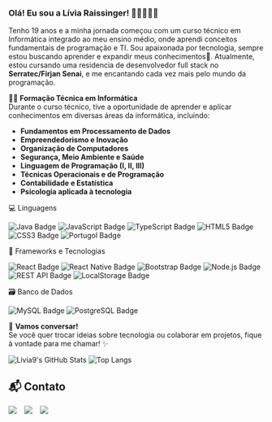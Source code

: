 ### **Olá! Eu sou a Lívia Raissinger! 👩🏻‍💻👋🏻**

Tenho 19 anos e a minha jornada começou com um curso técnico em Informática integrado ao meu ensino médio, onde aprendi conceitos fundamentais de programação e TI.
Sou apaixonada por tecnologia, sempre estou buscando aprender e expandir meus conhecimentos🚀. Atualmente, estou cursando uma residencia de desenvolvedor full stack no **Serratec/Firjan Senai**, e me encantando cada vez mais pelo mundo da programação.

👩‍🎓 **Formação Técnica em Informática**  
Durante o curso técnico, tive a oportunidade de aprender e aplicar conhecimentos em diversas áreas da informática, incluindo:

- **Fundamentos em Processamento de Dados**
- **Empreendedorismo e Inovação**
- **Organização de Computadores**
- **Segurança, Meio Ambiente e Saúde**
- **Linguagem de Programação (I, II, III)**
- **Técnicas Operacionais e de Programação**
- **Contabilidade e Estatística**
- **Psicologia aplicada à tecnologia**


💻 Linguagens
<p align="left"> <img src="https://img.shields.io/badge/Java-ED8B00?style=for-the-badge&logo=java&logoColor=white" alt="Java Badge"/> <img src="https://img.shields.io/badge/JavaScript-F7DF1E?style=for-the-badge&logo=javascript&logoColor=black" alt="JavaScript Badge"/> <img src="https://img.shields.io/badge/TypeScript-3178C6?style=for-the-badge&logo=typescript&logoColor=white" alt="TypeScript Badge"/> <img src="https://img.shields.io/badge/HTML5-E34F26?style=for-the-badge&logo=html5&logoColor=white" alt="HTML5 Badge"/> <img src="https://img.shields.io/badge/CSS3-1572B6?style=for-the-badge&logo=css3&logoColor=white" alt="CSS3 Badge"/> <img src="https://img.shields.io/badge/Portugol-000000?style=for-the-badge&logo=codeforces&logoColor=white" alt="Portugol Badge"/> </p>
🚀 Frameworks e Tecnologias
<p align="left"> <img src="https://img.shields.io/badge/React-61DAFB?style=for-the-badge&logo=react&logoColor=black" alt="React Badge"/> <img src="https://img.shields.io/badge/React Native-20232A?style=for-the-badge&logo=react&logoColor=61DAFB" alt="React Native Badge"/> <img src="https://img.shields.io/badge/Bootstrap-7952B3?style=for-the-badge&logo=bootstrap&logoColor=white" alt="Bootstrap Badge"/> <img src="https://img.shields.io/badge/Node.js-339933?style=for-the-badge&logo=nodedotjs&logoColor=white" alt="Node.js Badge"/> <img src="https://img.shields.io/badge/REST_API-005571?style=for-the-badge&logo=api&logoColor=white" alt="REST API Badge"/> <img src="https://img.shields.io/badge/LocalStorage-000000?style=for-the-badge&logo=databricks&logoColor=white" alt="LocalStorage Badge"/> </p>
🗃️ Banco de Dados
<p align="left"> <img src="https://img.shields.io/badge/MySQL-005C84?style=for-the-badge&logo=mysql&logoColor=white" alt="MySQL Badge"/> <img src="https://img.shields.io/badge/PostgreSQL-336791?style=for-the-badge&logo=postgresql&logoColor=white" alt="PostgreSQL Badge"/> </p>

💬 **Vamos conversar!**  
Se você quer trocar ideias sobre tecnologia ou colaborar em projetos, fique à vontade para me chamar! ✨

![Livia9's GitHub Stats](https://github-readme-stats.vercel.app/api?username=Livia9&show_icons=true&theme=tokyonight)
 ![Top Langs](https://github-readme-stats.vercel.app/api/top-langs/?username=Livia9&layout=compact&theme=tokyonight)

## 📬 Contato
<div style="display: flex; gap: 15px;">
  <a href="https://www.linkedin.com/in/liviaraissinger" target="_blank"><img src="https://img.shields.io/badge/LinkedIn-0077B5?style=for-the-badge&logo=linkedin&logoColor=white">
  </a>
<a href="https://mail.google.com/mail/?view=cm&fs=1&to=liviaraissinger@gmail.com" target="_blank"> <img src="https://img.shields.io/badge/Gmail-D14836?style=for-the-badge&logo=gmail&logoColor=white">
  </a>
  <a href="https://www.instagram.com/livia.raissx/" target="_blank"><img src="https://img.shields.io/badge/Instagram-E4405F?style=for-the-badge&logo=instagram&logoColor=white">
  </a>
</div>
